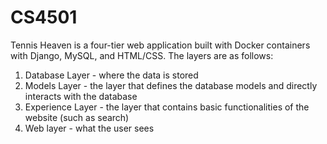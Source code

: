 # CS4501

Tennis Heaven is a four-tier web application built with Docker containers with Django, MySQL, and HTML/CSS. The layers are as follows:

1. Database Layer - where the data is stored
2. Models Layer - the layer that defines the database models and directly interacts with the database
3. Experience Layer - the layer that contains basic functionalities of the website (such as search)
4. Web layer - what the user sees

